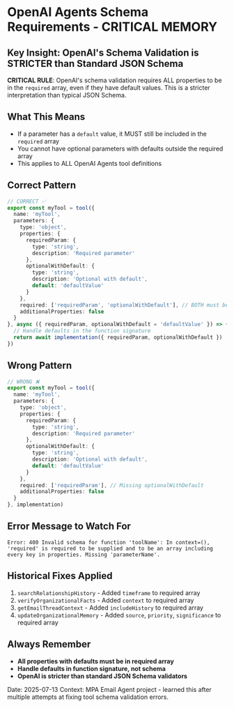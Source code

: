 # OpenAI Agents Schema Requirements - CRITICAL MEMORY

## Key Insight: OpenAI's Schema Validation is STRICTER than Standard JSON Schema

**CRITICAL RULE**: OpenAI's schema validation requires ALL properties to be in the `required` array, even if they have default values. This is a stricter interpretation than typical JSON Schema.

## What This Means

- If a parameter has a `default` value, it MUST still be included in the `required` array
- You cannot have optional parameters with defaults outside the required array
- This applies to ALL OpenAI Agents tool definitions

## Correct Pattern

```typescript
// CORRECT ✅
export const myTool = tool({
  name: 'myTool',
  parameters: {
    type: 'object',
    properties: {
      requiredParam: {
        type: 'string',
        description: 'Required parameter'
      },
      optionalWithDefault: {
        type: 'string',
        description: 'Optional with default',
        default: 'defaultValue'
      }
    },
    required: ['requiredParam', 'optionalWithDefault'], // BOTH must be here
    additionalProperties: false
  }
}, async ({ requiredParam, optionalWithDefault = 'defaultValue' }) => {
  // Handle defaults in the function signature
  return await implementation({ requiredParam, optionalWithDefault })
})
```

## Wrong Pattern

```typescript
// WRONG ❌
export const myTool = tool({
  name: 'myTool',
  parameters: {
    type: 'object',
    properties: {
      requiredParam: {
        type: 'string',
        description: 'Required parameter'
      },
      optionalWithDefault: {
        type: 'string',
        description: 'Optional with default',
        default: 'defaultValue'
      }
    },
    required: ['requiredParam'], // Missing optionalWithDefault
    additionalProperties: false
  }
}, implementation)
```

## Error Message to Watch For

```
Error: 400 Invalid schema for function 'toolName': In context=(), 
'required' is required to be supplied and to be an array including 
every key in properties. Missing 'parameterName'.
```

## Historical Fixes Applied

1. `searchRelationshipHistory` - Added `timeframe` to required array
2. `verifyOrganizationalFacts` - Added `context` to required array  
3. `getEmailThreadContext` - Added `includeHistory` to required array
4. `updateOrganizationalMemory` - Added `source`, `priority`, `significance` to required array

## Always Remember

- **All properties with defaults must be in required array**
- **Handle defaults in function signature, not schema**
- **OpenAI is stricter than standard JSON Schema validators**

Date: 2025-07-13
Context: MPA Email Agent project - learned this after multiple attempts at fixing tool schema validation errors.